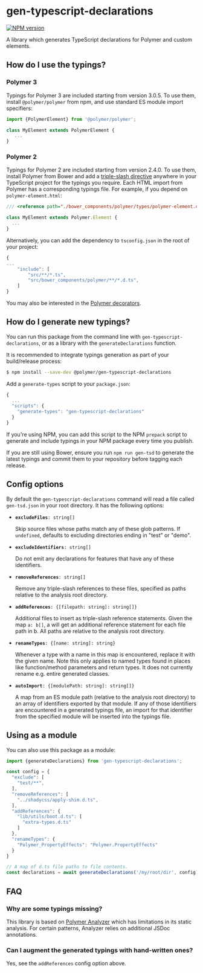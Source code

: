 # gen-typescript-declarations

[![NPM version](https://img.shields.io/npm/v/@polymer/gen-typescript-declarations.svg)](https://www.npmjs.com/package/@polymer/gen-typescript-declarations)

A library which generates TypeScript declarations for Polymer and custom
elements.

## How do I use the typings?

### Polymer 3

Typings for Polymer 3 are included starting from version 3.0.5. To use them, install `@polymer/polymer` from npm, and use standard ES module import specifiers:

```ts
import {PolymerElement} from '@polymer/polymer';

class MyElement extends PolymerElement {
   ...
}
```

### Polymer 2

Typings for Polymer 2 are included starting from version 2.4.0. To use them, install Polymer from Bower and add a [triple-slash
directive](https://www.typescriptlang.org/docs/handbook/triple-slash-directives.html)
anywhere in your TypeScript project for the typings you require. Each HTML
import from Polymer has a corresponding typings file. For example, if you depend
on `polymer-element.html`:

```ts
/// <reference path="./bower_components/polymer/types/polymer-element.d.ts" />`

class MyElement extends Polymer.Element {
  ...
}
```

Alternatively, you can add the dependency to `tsconfig.json` in the root of your project:

```javascript
{
...
	"include": [
		"src/**/*.ts",
		"src/bower_components/polymer/**/*.d.ts",
	]
}
```

You may also be interested in the [Polymer
decorators](https://github.com/Polymer/polymer-decorators).

## How do I generate new typings?

You can run this package from the command line with `gen-typescript-declarations`,
or as a library with the `generateDeclarations` function.

It is recommended to integrate typings generation as part of your build/release
process:

```sh
$ npm install --save-dev @polymer/gen-typescript-declarations
```

Add a `generate-types` script to your `package.json`:

```js
{
  ...
  "scripts": {
    "generate-types": "gen-typescript-declarations"
  }
}
```

If you're using NPM, you can add this script to the NPM `prepack` script to
generate and include typings in your NPM package every time you publish.

If you are still using Bower, ensure you run `npm run gen-tsd` to generate the
latest typings and commit them to your repository before tagging each release.

## Config options

By default the `gen-typescript-declarations` command will read a file called
`gen-tsd.json` in your root directory. It has the following options:

* **`excludeFiles`**`: string[]`

  Skip source files whose paths match any of these glob patterns. If
  `undefined`, defaults to excluding directories ending in "test" or "demo".

* **`excludeIdentifiers`**`: string[]`

  Do not emit any declarations for features that have any of these identifiers.

* **`removeReferences`**`: string[]`

  Remove any triple-slash references to these files, specified as paths
  relative to the analysis root directory.

* **`addReferences`**`: {[filepath: string]: string[]}`

  Additional files to insert as triple-slash reference statements. Given the
  map `a: b[]`, a will get an additional reference statement for each file
  path in b. All paths are relative to the analysis root directory.

* **`renameTypes`**`: {[name: string]: string}`

  Whenever a type with a name in this map is encountered, replace it with
  the given name. Note this only applies to named types found in places like
  function/method parameters and return types. It does not currently rename
  e.g. entire generated classes.

* **`autoImport`**`: {[modulePath: string]: string[]}`

  A map from an ES module path (relative to the analysis root directory) to
  an array of identifiers exported by that module. If any of those
  identifiers are encountered in a generated typings file, an import for that
  identifier from the specified module will be inserted into the typings
  file.

## Using as a module

You can also use this package as a module:

```js
import {generateDeclarations} from 'gen-typescript-declarations';

const config = {
  "exclude": [
    "test/**",
  ],
  "removeReferences": [
    "../shadycss/apply-shim.d.ts",
  ],
  "addReferences": {
    "lib/utils/boot.d.ts": [
      "extra-types.d.ts"
    ]
  },
  "renameTypes": {
    "Polymer_PropertyEffects": "Polymer.PropertyEffects"
  }
}

// A map of d.ts file paths to file contents.
const declarations = await generateDeclarations('/my/root/dir', config);
```

## FAQ

### Why are some typings missing?
This library is based on [Polymer
Analyzer](https://github.com/Polymer/polymer-analyzer) which has limitations in
its static analysis. For certain patterns, Analyzer relies on additional JSDoc
annotations.

### Can I augment the generated typings with hand-written ones?
Yes, see the `addReferences` config option above.
